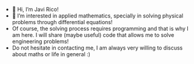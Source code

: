 - 👋 Hi, I’m Javi Rico!
- 👀 I’m interested in applied mathematics, specially in solving physical problems through differential equations!
- Of course, the solving process requires programming and that is why I am here. I will share (maybe useful) code that allows me to solve engineering problems!
- Do not hesitate in contacting me, I am always very willing to discuss about maths or life in general :)

<!---
ricomaths/ricomaths is a ✨ special ✨ repository because its `README.md` (this file) appears on your GitHub profile.
You can click the Preview link to take a look at your changes.
--->
